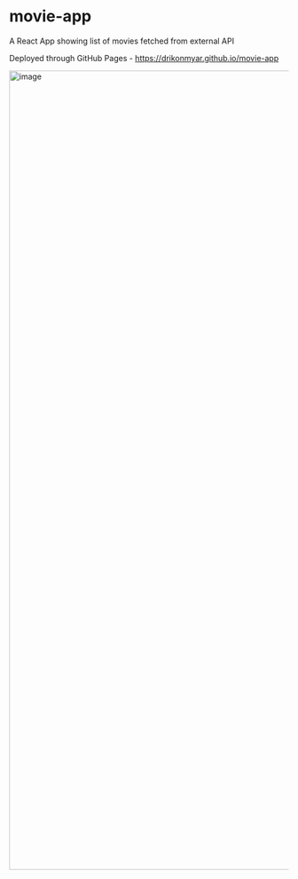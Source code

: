 # movie-app
A React App showing list of movies fetched from external API

Deployed through GitHub Pages - https://drikonmyar.github.io/movie-app <br />

<img width="1440" alt="image" src="https://github.com/user-attachments/assets/81ba2695-4acc-4bdb-9b90-d0e592fef08d" />
